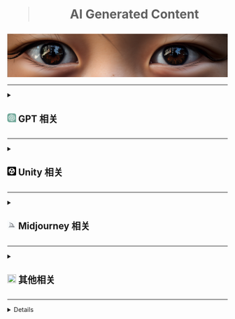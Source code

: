 <div align="center">
    <h1><blockquote>AI Generated Content</blockquote></h1>
</div>
<a href="#↑" title="悬停以展示更多内容，如果有的话"><img src="./Png/eyes.png"></a>

***
<details>
  <summary title="大的要来了"><h2><a href="#7"><img src="./Png/ChatGPT.svg" style="width: 20px; height: 20px;" ></a> GPT 相关 </h2></summary>
  <ul>
    <li><a href="https://github.com/f/awesome-chatgpt-prompts">Awesome ChatGPT Prompts</a></li>
    <li><a href="https://github.com/PlexPt/awesome-chatgpt-prompts-zh">ChatGPT 中文指南</a> / <a href="https://chatguide.plexpt.com">ChatGPT 在线指南</a></li>    
    <li><a href="https://github.com/features/preview/copilot-x">Copilot-x 申请</a></li>
    <li><a href="https://openai.com/blog/chatgpt-plugins">Chatgpt-plugins 申请</a></li>
    <li><a href="https://www.bing.com/new" title="先上梯，再清理cookie，随后登录，最后使用Edge浏览器并更新到右上角有个B字母的版本">新必应 申请</a></li>
    <li><a href="https://arxiv.org/pdf/2303.12712.pdf" title="GTP4早期实验报告">Sparks of Artificial General Intelligence: Early experiments with GPT-4</a></li>
    <li><a href="https://gpt3demo.com/">ChatGPT相关应用资讯</a></li>      
      <br>
    <li><details>
      <summary><b>Chatgpt 插件</b></summary>
      <ul>
        <li><a href="https://chrome.google.com/webstore/detail/aiprm-premium-for-chatgpt/igobiphjicbjloclbknnekkckpbknbeb" title="开始收费，差评如潮，呸">AIPRM Premium for ChatGPT</a></li>
        <li><a href="https://chrome.google.com/webstore/detail/chatgpt-for-google/jgjaeacdkonaoafenlfkkkmbaopkbilf">ChatGPT for Google</a></li>
        <li><a href="https://chrome.google.com/webstore/detail/chatgptbox/eobbhoofkanlmddnplfhnmkfbnlhpbbo">ChatGPTBox</a></li>
        <li><a href="https://chrome.google.com/webstore/detail/hustle-ai-supercharged-fr/ccgjjclgjdmciiofkfmbgbmkdocamjdo">Hustle AI - Supercharged & Free ChatGPT</a></li>
        <li><a href="https://chrome.google.com/webstore/detail/superpower-chatgpt/amhmeenmapldpjdedekalnfifgnpfnkc">Superpower ChatGPT</a></li>
        <li><a href="https://chrome.google.com/webstore/detail/webchatgpt-chatgpt-with-i/lpfemeioodjbpieminkklglpmhlngfcn">WebChatGPT：可访问互联网的 ChatGPT</a></li>
        <li><a href="https://chrome.google.com/webstore/detail/chatonai-unlock-the-power/feeonheemodpkdckaljcjogdncpiiban">chatgpt中文 - Chatonai</a></li>
        <li><a href="https://github.com/bigemon/ChatGPT-ToolBox">ChatGPT-ToolBox</a></li>
        <li><a href="https://chrome.google.com/webstore/detail/lunabot-chatgpt-on-any-we/jkeolmadidncndcbnajhaojepbolajag" title="在任何网页上都可以使用的ChatGPT">LunaBot</a></li>
        <li><a href="https://chrome.google.com/webstore/detail/voice-control-for-chatgpt/eollffkcakegifhacjnlnegohfdlidhn" title="用说话代替打字">voice-control-for-chatgpt</a></li>
      </ul>
    </details></li>
    <li><details>
      <summary><b>Chatgpt 项目</b></summary>
      <ul>
          <li><a href="https://github.com/Chanzhaoyu/chatgpt-web">chatgpt-web</a></li>
          <li><a href="https://github.com/ddiu8081/chatgpt-demo">chatgpt-demo</a></li>
          <li><a href="https://github.com/GaiZhenbiao/ChuanhuChatGPT">ChuanhuChatGPT</a></li>          
          <li><a href="https://github.com/BlinkDL/ChatRWKV">ChatRWKV</a></li>
          <li><a href="https://github.com/microsoft/visual-chatgpt">visual-chatgpt</a></li>
          <li><a href="https://github.com/RockChinQ/QChatGPT">QChatGPT</a></li>
      </ul>
    </details></li>
  </ul>
</details>

***

<details>
  <summary><h2><a href="#3"><img src="./Png/Unity.png" style="width: 20px; height: 20px;"></a> Unity 相关 </h2></summary>
  <ul>
    <li><a href="https://github.com/keijiro/AICommand" title="2022.2版本以上内置gpt测试">AICommand</a></li>
    <li><a href="https://github.com/hexthedev/OpenAi-Api-Unity" title="一个简单的API测试">OpenAi Api Unity</a></li>
    <li><a href="https://create.unity.com/ai-beta" title="Unity官方AI申请beta">UNITY AI BETA PROGRAM</a></li>    
  </ul>
</details>

***

<details>
  <summary><h2><a href="#4"><img src="./Png/Midjourney.png" style="width: 20px; height: 20px;"></a> Midjourney 相关 </h2></summary>
  <ul>
    <li><a href="https://docs.qq.com/sheet/DS05hV2FyUHJablR5?tab=BB08J2&_t=1678974130492&u=5b7f15183b364c7a923e94cbb2add654">Midjourney 关键词整理</a></li>
    <li><a href="https://docs.google.com/spreadsheets/d/1MsX0NYYqhv4ZhZ7-50cXH1gvYE2FKLixLBvAkI40ha0/edit#gid=520663883">Midjourney Reference Sheets</a></li>
    <li><a href="https://prompt.noonshot.com/">MidJourney Prompt Helper</a></li>
    <li><a href="https://github.com/willwulfken/MidJourney-Styles-and-Keywords-Reference">MidJourney Styles and Keywords Reference</a></li>
  </ul>
</details>

***

<details>
  <summary title="也可能不相关"><h2><a href="#1" title="如果看不清，那就对了"><img src="https://avatars.githubusercontent.com/u/27767666?v=4" style="width: 20px; height: 20px;"></a> 其他相关 </h2></summary>
  <ul>
    <li><a href="https://clipdrop.co/stable-diffusion-reimagine">Stable diffusion reimagine 在线测试</a> / <a href="https://clipdrop.co/">ClipDrop 主页</a></li>
    <li><a href="https://firefly.adobe.com/">Adobe Firefly 申请</a></li>
    <li><a href="https://www.upscale.media/zh/upload/">使用 AI 升级和增强您的图像</a></li>
    <li><a href="https://bing.com/create/">Bing画图</a></li>   
    <li><a href="https://yige.baidu.com/creation">文心一格</a></li>
    <li><a href="https://www.cursor.so/" title="首个 GPT4 代码编辑器">Cursor</a></li>
    <li><a href="https://www.notion.so/">Notion</a></li>
    <li><a href="https://app.pandagpt.io/chat" title="国产基于 GPT 的阅读器">pandagpt</a></li>
    <li><a href="https://research.runwayml.com/gen2" title="文字转视频">Gen-2</a></li>
    <li><a href="https://app.gptzero.me/app/welcome" title="检查是否为 AI 写作">GPTZero</a></li>
    <li>
        <blockquote>
            <details>
                <summary title="大多数包含免费额度">服务器/部署/数据库等相关平台</summary>
                <ul>
                    <li><a href="https://dashboard.4everland.org/login">4everland</li>
                    <li><a href="https://railway.app/">railway</li>
                    <li><a href="https://vercel.com/">vercel</li>
                    <li><a href="https://www.netlify.com/">netlify</li>
                    <li><a href="https://render.com/">render</li>
                    <li><a href="https://fleek.co/">fleek</li>
                    <li><a href="https://www.cloudflare.com/">cloudflare</li>
                    <li><a href="https://colab.research.google.com/">colab</li>
                    <li><a href="https://huggingface.co/">huggingface</li>
                </ul>
            </details>
        </blockquote>
    </li>
  </ul>
</details>

***

<details>
  <summary><h2> 星星 </h2></summary>
  <ul>
    
[![Star History Chart](https://api.star-history.com/svg?repos=Masaicker/Masaicker&type=Date)](https://star-history.com/#Masaicker/Masaicker&Date)
    
  </ul>
</details>
